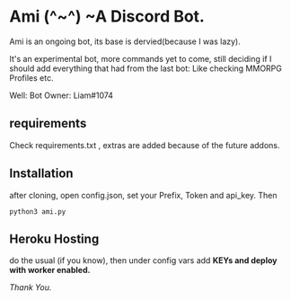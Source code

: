 # Ami (^~^)   ~A Discord Bot.

Ami is an ongoing bot, its base is dervied(because I was lazy).

It's an experimental bot, more commands yet to come, still deciding if I should add everything that  had from the last bot: Like checking MMORPG Profiles etc.

Well:
Bot Owner: Liam#1074


## requirements
 Check requirements.txt ,  extras are added because of the future addons.

## Installation

after cloning, open config.json, set your Prefix, Token and api_key. Then
```
python3 ami.py
```
## Heroku Hosting

do the usual (if you know), then under config vars add **KEYs and deploy with worker enabled.**

*Thank You.*
